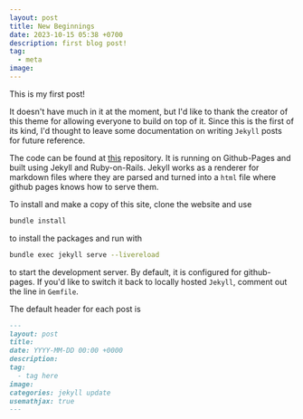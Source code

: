 ```yaml
---
layout: post
title: New Beginnings
date: 2023-10-15 05:38 +0700
description: first blog post!
tag:
  - meta
image:
---
```


This is my first post!

It doesn't have much in it at the moment, but I'd like to thank the creator of this theme for allowing everyone to build on top of it. Since this is the first of its kind, I'd thought to leave some documentation on writing `Jekyll` posts for future reference.

The code can be found at [this](https://github.com/davidchiii/davidchiii.github.io) repository. It is running on Github-Pages and built using Jekyll and Ruby-on-Rails. Jekyll works as a renderer for markdown files where they are parsed and turned into a `html` file where github pages knows how to serve them.

To install and make a copy of this site, clone the website and use 
```bash
bundle install
```
to install the packages and run with

```bash
bundle exec jekyll serve --livereload
```

to start the development server.
By default, it is configured for github-pages. If you'd like to switch it back to locally hosted `Jekyll`, comment out the line in `Gemfile`.

The default header for each post is

```markdown
---
layout: post
title: 
date: YYYY-MM-DD 00:00 +0000 
description: 
tag:
  - tag here
image:
categories: jekyll update
usemathjax: true
---
```
